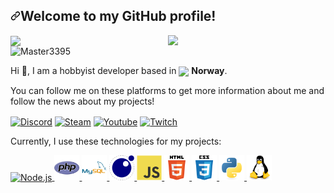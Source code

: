<article class="markdown-body entry-content container-lg f5" itemprop="text"><h2 dir="auto"><a id="user-content-welcome-to-my-github-profile" class="anchor" aria-hidden="true" href="#welcome-to-my-github-profile"><svg class="octicon octicon-link" viewBox="0 0 16 16" version="1.1" width="16" height="16" aria-hidden="true"><path fill-rule="evenodd" d="M7.775 3.275a.75.75 0 001.06 1.06l1.25-1.25a2 2 0 112.83 2.83l-2.5 2.5a2 2 0 01-2.83 0 .75.75 0 00-1.06 1.06 3.5 3.5 0 004.95 0l2.5-2.5a3.5 3.5 0 00-4.95-4.95l-1.25 1.25zm-4.69 9.64a2 2 0 010-2.83l2.5-2.5a2 2 0 012.83 0 .75.75 0 001.06-1.06 3.5 3.5 0 00-4.95 0l-2.5 2.5a3.5 3.5 0 004.95 4.95l1.25-1.25a.75.75 0 00-1.06-1.06l-1.25 1.25a2 2 0 01-2.83 0z"></path></svg></a>Welcome to my GitHub profile!</h2>

<p><a target="https://github-readme-stats.vercel.app/api?username=Master3395&amp;count_private=true&amp;include_all_commits=true&amp;show_icons=true&amp;theme=dark&amp;icon_color=fff&amp;hide_border=true" rel="noopener noreferrer" href="https://github-readme-stats.vercel.app/api?username=Master3395&amp;count_private=true&amp;include_all_commits=true&amp;show_icons=true&amp;theme=dark&amp;icon_color=fff&amp;hide_border=true">

<img width="50%" align="right" src="https://github-readme-stats.vercel.app/api?username=Master3395&amp;count_private=true&amp;include_all_commits=true&amp;show_icons=true&amp;theme=dark&amp;icon_color=fff&amp;hide_border=true" data-canonical-src="https://github-readme-stats.vercel.app/api/top-langs/?username=Master3395&layout=compact&amp;count_private=true&amp;include_all_commits=true&amp;show_icons=true&amp;theme=dark&amp;icon_color=fff&amp;hide_border=true" style="max-width: 100%;"></a></p>
  
<p><a target="_blank" rel="noopener noreferrer" href="https://github-readme-stats.vercel.app/api?username=Master3395&amp;count_private=true&amp;include_all_commits=true&amp;show_icons=true&amp;theme=dark&amp;icon_color=fff&amp;hide_border=true"><img width="50%" height="1px" align="right" src="https://github-readme-stats.vercel.app/api?username=Master3395&amp;count_private=true&amp;include_all_commits=true&amp;show_icons=true&amp;theme=dark&amp;icon_color=fff&amp;hide_border=true" data-canonical-src="https://i.imgur.com/DkKayja.png" style="max-width: 100%;"></a></p>
  
<p><a target="_blank" rel="noopener noreferrer" href="https://github-readme-stats.vercel.app/api?username=Master3395&amp;count_private=true&amp;include_all_commits=true&amp;show_icons=true&amp;theme=dark&amp;icon_color=fff&amp;hide_border=true"><img width="50%" align="right" src="https://github-readme-stats.vercel.app/api/top-langs/?username=Master3395&layout=compact&amp;count_private=true&amp;include_all_commits=true&amp;show_icons=true&amp;theme=dark&amp;icon_color=fff&amp;hide_border=true" data-canonical-src="https://github-readme-stats.vercel.app/api/top-langs?username=Master3395&amp;theme=dark&amp;hide_border=true&amp;layout=compact&amp;langs_count=6" style="max-width: 100%;"></a></p>

<p align="left"> <img src="https://komarev.com/ghpvc/?username=Master3395&label=Profile%20views&color=0e75b6&style=flat" alt="Master3395" /> </p>
  
<p dir="auto">Hi <g-emoji class="g-emoji" alias="wave" fallback-src="https://github.githubassets.com/images/icons/emoji/unicode/1f44b.png">👋</g-emoji>, I am a hobbyist developer based in <a target="_blank" rel="noopener noreferrer" href="https://en.wikipedia.org/wiki/Norway"><img width="20" align="center" src="https://upload.wikimedia.org/wikipedia/commons/d/d9/Flag_of_Norway.svg" data-canonical-src="https://upload.wikimedia.org/wikipedia/commons/d/d9/Flag_of_Norway.svg" style="max-width: 100%;"></a> <strong>Norway</strong>.</p>
<p dir="auto">You can follow me on these platforms to get more information about me and follow the news about my projects!</p>
<p dir="auto"><a href="https://discord.gg/nx9Kzrk" rel="nofollow"><img align="center" alt="Discord" src="https://camo.githubusercontent.com/fc0854291d8e5d66ed61ece0c4b9aa6a22e56d9ff4e55d71ec03243d46ff3524/68747470733a2f2f696d672e736869656c64732e696f2f62616467652f2d446973636f72642d3538363566323f7374796c653d666c6174266c6f676f3d646973636f7264266c6f676f436f6c6f723d7768697465" data-canonical-src="https://img.shields.io/badge/-Discord-5865f2?style=flat&amp;logo=discord&amp;logoColor=white" style="max-width: 100%;"></a> <a href="https://steamcommunity.com/id/Master3395" rel="nofollow"><img align="center" alt="Steam" src="https://camo.githubusercontent.com/c68b3536dea79332fe5b24688e2d839b5b9134d36bd5b904effcf065bc352ad4/68747470733a2f2f696d672e736869656c64732e696f2f62616467652f2d537465616d2d3137316132313f7374796c653d666c6174266c6f676f3d737465616d266c6f676f436f6c6f723d7768697465" data-canonical-src="https://img.shields.io/badge/-Steam-171a21?style=flat&amp;logo=steam&amp;logoColor=white" style="max-width: 100%;"></a> <a href="https://www.youtube.com/user/master33951" rel="nofollow"><img align="center" alt="Youtube" src="https://camo.githubusercontent.com/df8930d7a76fa8ea3860dce2974f37df236cf0d835671c6a3bd50ad35ccb0e76/68747470733a2f2f696d672e736869656c64732e696f2f62616467652f2d596f75547562652d6666303030303f7374796c653d666c6174266c6f676f3d796f7574756265266c6f676f436f6c6f723d7768697465" data-canonical-src="https://img.shields.io/badge/-YouTube-ff0000?style=flat&amp;logo=youtube&amp;logoColor=white" style="max-width: 100%;"></a> <a href="https://twitch.tv/Master3395" rel="nofollow"><img align="center" alt="Twitch" src="https://camo.githubusercontent.com/fccf793a9d23f656b702bf9dce1f60e8b5c716cdab27aff20a574943aca713c8/68747470733a2f2f696d672e736869656c64732e696f2f62616467652f2d5477697463682d3634343161353f7374796c653d666c6174266c6f676f3d747769746368266c6f676f436f6c6f723d7768697465" data-canonical-src="https://img.shields.io/badge/-Twitch-6441a5?style=flat&amp;logo=twitch&amp;logoColor=white" style="max-width: 100%;"></a></p>

<p dir="auto">Currently, I use these technologies for my projects:</p>
<p dir="auto"> <a target="_blank" rel="noopener noreferrer" href="https://nodejs.dev/"><img alt="Node.js" align="center" src="https://camo.githubusercontent.com/b457c1ccc45a72fb0d9105d333a3584e3b42c9114181f705f2a637b360040a04/68747470733a2f2f696d672e736869656c64732e696f2f62616467652f2d4e6f64652e6a732d3433383533643f7374796c653d666c6174266c6f676f3d4e6f64652e6a73266c6f676f436f6c6f723d7768697465" data-canonical-src="https://img.shields.io/badge/-Node.js-43853d?style=flat&amp;logo=Node.js&amp;logoColor=white" style="max-width: 100%;">
<a href="https://www.php.net" rel="nofollow"> <img src="https://raw.githubusercontent.com/devicons/devicon/master/icons/php/php-original.svg" alt="php" width="40" height="40" style="max-width: 100%;"> </a> <a href="https://www.mysql.com/" rel="nofollow"> <img src="https://raw.githubusercontent.com/devicons/devicon/master/icons/mysql/mysql-original-wordmark.svg" alt="mysql" width="40" height="40" style="max-width: 100%;"> </a>
<a href="https://www.lua.org/" rel="nofollow"> <img src="https://raw.githubusercontent.com/devicons/devicon/master/icons/lua/lua-original.svg" alt="Lua" width="40" height="40" style="max-width: 100%;"> </a>
<a href="https://www.javascript.com/" rel="nofollow"> <img src="https://raw.githubusercontent.com/devicons/devicon/master/icons/javascript/javascript-original.svg" alt="Javascript" width="40" height="40" style="max-width: 100%;"> </a>
<a href="https://www.w3.org/html/" rel="nofollow"> <img src="https://raw.githubusercontent.com/devicons/devicon/master/icons/html5/html5-original-wordmark.svg" alt="html5" width="40" height="40" style="max-width: 100%;"> </a>
<a href="https://www.w3schools.com/css/" rel="nofollow"> <img src="https://raw.githubusercontent.com/devicons/devicon/master/icons/css3/css3-original-wordmark.svg" alt="css3" width="40" height="40" style="max-width: 100%;"> </a>
<a href="https://www.python.org/" rel="nofollow"> <img src="https://raw.githubusercontent.com/devicons/devicon/master/icons/python/python-original.svg" alt="Python" width="40" height="40" style="max-width: 100%;"> </a>
<a href="https://www.linux.org/" rel="nofollow"> <img src="https://raw.githubusercontent.com/devicons/devicon/master/icons/linux/linux-original.svg" alt="Linux" width="40" height="40" style="max-width: 100%;"> </a>



</article>
